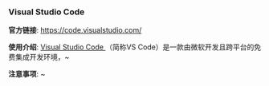 ###  Visual Studio Code 

**官方链接**:  https://code.visualstudio.com/

**使用介绍**: <a href="https://code.visualstudio.com/"> Visual Studio Code </a>（简称VS Code）是一款由微软开发且跨平台的免费集成开发环境，~

**注意事项**: ~